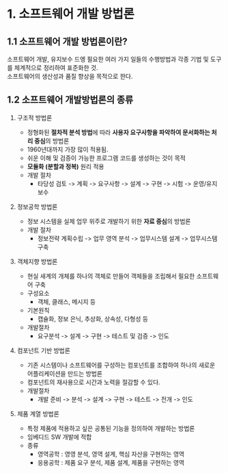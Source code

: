 # 1. 소프트웨어 개발 방법론
## 1.1 소프트웨어 개발 방법론이란?
소프트웨어 개발, 유지보수 드엥 필요한 여러 가지 일들의 수행방법과 각종 기법 및 도구를 체계적으로 정리하여 표준화한 것.   
소프트웨어의 생산성과 품질 향상을 목적으로 한다.

## 1.2 소프트웨어 개발방법론의 종류
1. 구조적 방법론
    - 정형화된 **절차적 분석 방법**에 따라 **사용자 요구사항을 파악하여 문서화하는 처리 중심**의 방법론 
    - 1960년대까지 가장 많이 적용됨.
    - 쉬운 이해 및 검증이 가능한 프로그램 코드를 생성하는 것이 목적
    - **모듈화 (분할과 정복)** 원리 적용
    - 개발 절차
        + 타당성 검토 -> 계획 -> 요구사항 -> 설계 -> 구현 -> 시험 -> 운영/유지보수

2. 정보공학 방법론
    - 정보 시스템을 실제 업무 위주로 개발하기 위한 **자료 중심**의 방법론
    - 개발 절차
        + 정보전략 계획수립 -> 업무 영역 분석 -> 업무시스템 설계 -> 업무시스템 구축

3. 객체지향 방법론
    - 현실 새계의 개체를 하나의 객체로 만들어 객체들을 조립해서 필요한 소프트웨어 구축
    - 구성요소
        + 객체, 클래스, 메시지 등
    - 기본원칙
        + 캡슐화, 정보 은닉, 추상화, 상속성, 다형성 등
    - 개발절차
        + 요구분석 -> 설계 -> 구현 -> 테스트 및 검증 -> 인도

4. 컴포넌트 기반 방법론
    - 기존 시스템이나 소프트웨어를 구성하는 컴포넌트를 조합하여 하나의 새로운 어플리케이션을 만드는 방법론
    - 컴포넌트의 재사용으로 시간과 노력을 절감할 수 있다.
    - 개발절차
        + 개발 준비 -> 분석 -> 설계 -> 구현 -> 테스트 -> 전개 -> 인도

5. 제품 계열 방법론
    - 특정 제품에 적용하고 싶은 공통된 기능을 정의하여 개발하는 방법론
    - 임베디드 SW 개발에 적합
    - 종류
        + 영역공학 : 영영 분석, 영역 설계, 핵심 자산을 구현하는 영역
        + 응용공학 : 제품 요구 분석, 제품 설계, 제품을 구현하는 영역